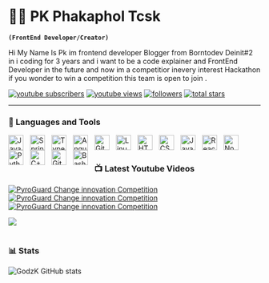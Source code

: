# 🏄‍♂️ PK Phakaphol Tcsk

**`(FrontEnd Developer/Creator)`**

Hi My Name Is Pk  im frontend developer Blogger from Borntodev Deinit#2 in i coding  for 3 years and i want to be a code explainer and FrontEnd Developer in the future and now im a competitior inevery interest Hackathon if you wonder to win a competition this team is open to join   .

   <p align="left">
      <a href="https://www.youtube.com/channel/UCcSwl5PU3NUYrGNjUZPLWxg">
         <img alt="youtube subscribers" title="Subscribe to my YouTube channel" src="https://custom-icon-badges.demolab.com/youtube/channel/subscribers/UCcSwl5PU3NUYrGNjUZPLWxg?color=%23E05D44&label=SUBSCRIBE&logo=video&logoColor=white&style=for-the-badge&labelColor=CE4630"/></a> 
      <a href="https://www.youtube.com/channel/UCcSwl5PU3NUYrGNjUZPLWxg">
         <img alt="youtube views" title="YouTube views" src="https://custom-icon-badges.demolab.com/youtube/channel/views/UCcSwl5PU3NUYrGNjUZPLWxg?color=%23E1AD0E&logo=eye&logoColor=white&style=for-the-badge&labelColor=C79600"/></a> 
      <a href="https://github.com/GodzK">
         <img alt="followers" title="Follow me on Github" src="https://custom-icon-badges.demolab.com/github/followers/GodzK?color=236ad3&labelColor=1155ba&style=for-the-badge&logo=person-add&label=Follow&logoColor=white"/></a>
      <a href="https://github.com/GodzK?tab=repositories">
         <img alt="total stars" title="Total stars on GitHub" src="https://custom-icon-badges.demolab.com/github/stars/GodzK?color=55960c&style=for-the-badge&labelColor=488207&logo=star"/></a>
   </p>

---

### 🧰 Languages and Tools

<img align="left" alt="Java" width="30px" style="padding-right:10px;" src="https://cdn.jsdelivr.net/gh/devicons/devicon/icons/java/java-original.svg"/>
<img align="left" alt="Spring" width="30px" style="padding-right:10px;" src="https://cdn.jsdelivr.net/gh/devicons/devicon/icons/spring/spring-original.svg" />
<img align="left" alt="TypeScript" width="30px" style="padding-right:10px;" src="https://cdn.jsdelivr.net/gh/devicons/devicon/icons/typescript/typescript-plain.svg" />
<img align="left" alt="Angular" width="30px" style="padding-right:10px;" src="https://cdn.jsdelivr.net/gh/devicons/devicon/icons/angularjs/angularjs-plain.svg" />
<img align="left" alt="Git" width="30px" style="padding-right:10px;" src="https://cdn.jsdelivr.net/gh/devicons/devicon/icons/git/git-original.svg" />
<img align="left" alt="Linux" width="30px" style="padding-right:10px;" src="https://cdn.jsdelivr.net/gh/devicons/devicon/icons/linux/linux-original.svg" />
<img align="left" alt="HTML" width="30px" style="padding-right:10px;" src="https://cdn.jsdelivr.net/gh/devicons/devicon/icons/html5/html5-plain.svg" />
<img align="left" alt="CSS" width="30px" style="padding-right:10px;" src="https://cdn.jsdelivr.net/gh/devicons/devicon/icons/css3/css3-plain.svg" />
<img align="left" alt="JavaScript" width="30px" style="padding-right:10px;" src="https://cdn.jsdelivr.net/gh/devicons/devicon/icons/javascript/javascript-plain.svg" />
<img align="left" alt="React" width="30px" style="padding-right:10px;" src="https://cdn.jsdelivr.net/gh/devicons/devicon/icons/react/react-original.svg" />
<img align="left" alt="NodeJS" width="30px" style="padding-right:10px;" src="https://cdn.jsdelivr.net/gh/devicons/devicon/icons/nodejs/nodejs-original.svg" />
<img align="left" alt="Python" width="30px" style="padding-right:10px;" src="https://cdn.jsdelivr.net/gh/devicons/devicon/icons/python/python-plain.svg" />
<img align="left" alt="C++" width="30px" style="padding-right:10px;" src="https://cdn.jsdelivr.net/gh/devicons/devicon/icons/cplusplus/cplusplus-line.svg" />
<img align="left" alt="GitHub" width="30px" style="padding-right:10px;" src="https://cdn.jsdelivr.net/gh/devicons/devicon/icons/github/github-original.svg" />
<img align="left" alt="Bash" width="30px" style="padding-right:10px;" src="https://cdn.jsdelivr.net/gh/devicons/devicon/icons/bash/bash-original.svg" />
<br />

#

### 📺 Latest Youtube Videos

<!-- BEGIN YOUTUBE-CARDS -->
[![PyroGuard Change  innovation Competition](https://ytcards.demolab.com/?id=cSUpTJ-clrs&t=3s&title=PyroGuard+Change+innovation&lang=en&timestamp=1717565157&background_color=%230d1117&title_color=%23ffffff&stats_color=%23dedede&max_title_lines=1&width=250&border_radius=5&duration=508 "Pyroguard")](https://www.youtube.com/watch?v=cSUpTJ-clrs&t=8s)
[![PyroGuard Change  innovation Competition](https://ytcards.demolab.com/?id=xr7nUM3XsXg&t=3s&title=Microsoft+Ambassador+introduce&lang=en&timestamp=1717565157&background_color=%230d1117&title_color=%23ffffff&stats_color=%23dedede&max_title_lines=1&width=250&border_radius=5&duration=508 " Microsoft Student Ambassador")](https://www.youtube.com/watch?v=xr7nUM3XsXg)
[![PyroGuard Change  innovation Competition](https://ytcards.demolab.com/?id=ML5piOfz_ao&t=3s&title=Fetch+Data+SWR&lang=en&timestamp=1717565157&background_color=%230d1117&title_color=%23ffffff&stats_color=%23dedede&max_title_lines=1&width=250&border_radius=5&duration=508 "I Built a 3D Developer Portfolio Website // Three.js + React + Tailwind")](https://www.youtube.com/watch?v=ML5piOfz_ao&ab_channel=PhakapholDherachaisuprakij)

[<img src="https://custom-icon-badges.demolab.com/badge/-Subscribe%20For%20More-red?style=for-the-badge&logo=video&logoColor=white"/>](https://www.youtube.com/channel/UCcSwl5PU3NUYrGNjUZPLWxg?sub_confirmation=1)

#

### 📊 Stats

![GodzK GitHub stats](https://github-readme-stats.vercel.app/api?username=godzk&show_icons=true&theme=radical)

<!-- ![GitHub Streak](https://streak-stats.demolab.com?user=UCcSwl5PU3NUYrGNjUZPLWxg&theme=gruvbox&border_radius=4.5) -->

#

